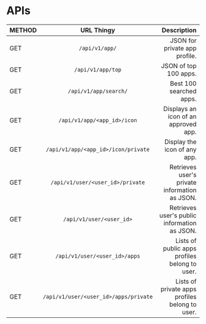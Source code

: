 # APIs

| METHOD |               URL Thingy              |                                    Description |
|--------|:-------------------------------------:|-----------------------------------------------:|
| GET    |             `/api/v1/app/`            |                  JSON for private app profile. |
| GET    |           `/api/v1/app/top`           |                          JSON of top 100 apps. |
| GET    |         `/api/v1/app/search/`         |                        Best 100 searched apps. |
| GET    |      `/api/v1/app/<app_id>/icon`      |           Displays an icon of an approved app. |
| GET    |  `/api/v1/app/<app_id>/icon/private`  |                   Display the icon of any app. |
| GET    |    `/api/v1/user/<user_id>/private`   |  Retrieves user's private information as JSON. |
| GET    |        `/api/v1/user/<user_id>`       |   Retrieves user's public information as JSON. |
| GET    |     `/api/v1/user/<user_id>/apps`     |  Lists of public apps profiles belong to user. |
| GET    | `/api/v1/user/<user_id>/apps/private` | Lists of private apps profiles belong to user. |
